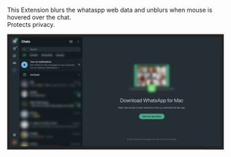 This Extension blurs the whataspp web data and unblurs when mouse is hovered over the chat.
<br> Protects privacy.

![Alt text](./ss.png?raw=true "Title")

